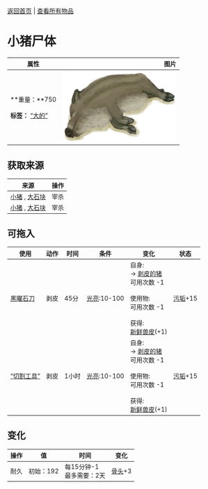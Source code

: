 [返回首页](index.md)   |  [查看所有物品](object.md)
# 小猪尸体  
>   
  
  属性  |   图片   
 ----  |  ----:   
 **重量：**750<br><br>**标签：**	[“大的”](tag_Large.md)  |  ![](Sprite/BoarPigletCarcass.png)   
  
## 获取来源  
来源  |  操作  
----  |  ----  
[小猪](BoarEnclosurePiglet.md) , [大石块](StoneHeavy.md)  |  宰杀  
[小猪](BoarTiedPiglet.md) , [大石块](StoneHeavy.md)  |  宰杀  
## 可拖入  
使用  |  动作  |  时间  |  条件  |  变化  |  状态  
----  |  ----  |  ----  |  ----  |  ----  |  ----  
[黑曜石刀](KnifeObsidian.md)  |  剥皮  |  45分  |  [光亮](Light.md):10-100  |  自身:<br>→ [剥皮的猪](BoarSkinnedPiglet.md)<br>可用次数  -1<br><br>使用物:<br>可用次数  -1<br><br>获得:<br>[新鲜兽皮](SkinFresh.md)(+1)<br>  |  [污垢](Filth.md)+15  
[“切割工具”](tag_Cutter.md)  |  剥皮  |  1小时  |  [光亮](Light.md):10-100  |  自身:<br>→ [剥皮的猪](BoarSkinnedPiglet.md)<br>可用次数  -1<br><br>使用物:<br>可用次数  -1<br><br>获得:<br>[新鲜兽皮](SkinFresh.md)(+1)<br>  |  [污垢](Filth.md)+15  
## 变化  
操作  |  值  |  时间  |  变化  
----  |  ----  |  ----  |  ----  
耐久  |  初始：192  |  每15分钟-1<br>最多需要：2天  |  [骨头](Bones.md)+3   

